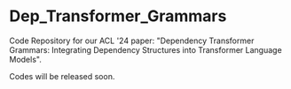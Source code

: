 # Dep_Transformer_Grammars

Code Repository for our ACL '24 paper: "Dependency Transformer Grammars: Integrating Dependency Structures into Transformer Language Models".

Codes will be released soon.
